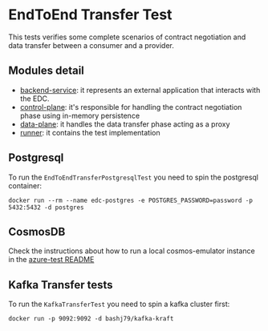# EndToEnd Transfer Test

This tests verifies some complete scenarios of contract negotiation and data transfer between a consumer and a provider.

## Modules detail

* [backend-service](./backend-service): it represents an external application that interacts with the EDC.
* [control-plane](./control-plane): it's responsible for handling the contract negotiation phase using in-memory persistence
* [data-plane](./data-plane): it handles the data transfer phase acting as a proxy
* [runner](./runner): it contains the test implementation

## Postgresql

To run the `EndToEndTransferPostgresqlTest` you need to spin the postgresql container:

```shell
docker run --rm --name edc-postgres -e POSTGRES_PASSWORD=password -p 5432:5432 -d postgres
```

## CosmosDB

Check the instructions about how to run a local cosmos-emulator instance in the [azure-test README](../../extensions/azure/azure-test/README.md)

## Kafka Transfer tests

To run the `KafkaTransferTest` you need to spin a kafka cluster first:

```shell
docker run -p 9092:9092 -d bashj79/kafka-kraft
```
